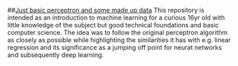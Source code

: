 ##[Just basic perceptron and some made up data](https://github.com/dgwalters-1974/perceptron_fun)
This repository is intended as an introduction to machine learning for a curious 16yr old with little knowledge of the subject but good technical foundations and basic computer science. The idea was to follow the original perceptron algorithm as closely as possible while highlighting the similarities it has with e.g. linear regression and its significance as a jumping off point for neurat networks and subsequently deep learning.
